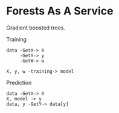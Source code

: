 # Forests As A Service
Gradient boosted trees.

Training
```
data -GetX-> X
     -GetY-> y
     -GetW-> w

X, y, w -training-> model
```

Prediction
```
data -GetX-> X
X, model -> y
data, y -GetY-> data[y]
```
